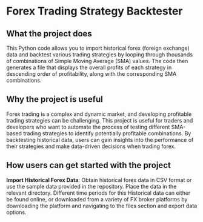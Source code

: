 # Forex Trading Strategy Backtester

## What the project does

This Python code allows you to import historical forex (foreign exchange) data and backtest various trading strategies by looping through thousands of combinations of Simple Moving Average (SMA) values. The code then generates a file that displays the overall profits of each strategy in descending order of profitability, along with the corresponding SMA combinations.

## Why the project is useful

Forex trading is a complex and dynamic market, and developing profitable trading strategies can be challenging. This project is useful for traders and developers who want to automate the process of testing different SMA-based trading strategies to identify potentially profitable combinations. By backtesting historical data, users can gain insights into the performance of their strategies and make data-driven decisions when trading forex.

## How users can get started with the project

**Import Historical Forex Data**: Obtain historical forex data in CSV format or use the sample data provided in the repository. Place the data in the relevant directory. Different time periods for this Historical data can either be found online, or downloaded from a variety of FX broker platforms by downloading the platform and navigating to the files section and export data options.
